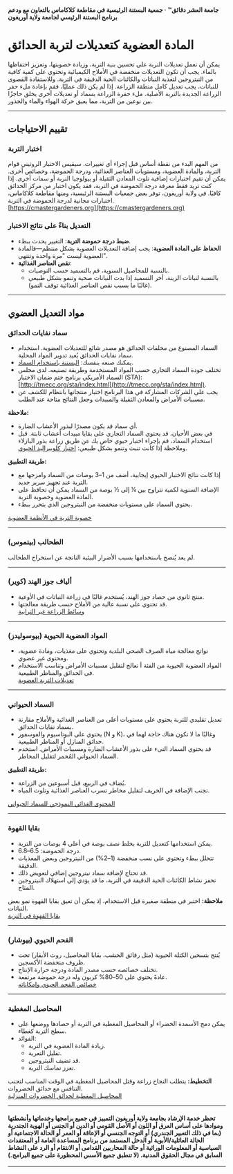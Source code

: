 #### جامعة العشر دقائق™ · جمعية البستنة الرئيسية في مقاطعة كلاكاماس بالتعاون مع ودعم برنامج البستنة الرئيسي لجامعة ولاية أوريغون

# المادة العضوية كتعديلات لتربة الحدائق

يمكن أن تعمل تعديلات التربة على تحسين بنية التربة، وزيادة خصوبتها، وتعزيز احتفاظها بالماء. يجب أن تكون التعديلات منخفضة في الأملاح الكيميائية وتحتوي على كمية كافية من النيتروجين لتغذية النباتات والكائنات الحية الدقيقة في التربة. وللاستفادة القصوى للنباتات، يجب تعديل كامل منطقة الزراعة. إذا لم يكن ذلك عمليًا، فقم بإعادة ملء حفر الزراعة الجديدة بالتربة الأصلية. ملء حفرة الزراعة بسماد أو تعديلات أخرى يخلق حاجزًا بين نوعين من التربة، مما يعيق حركة الهواء والماء والجذور.

---

## تقييم الاحتياجات

### اختبار التربة

من المهم البدء من نقطة أساس قبل إجراء أي تغييرات. سيقيس الاختبار الروتيني قوام التربة، والمادة العضوية، ومستويات العناصر الغذائية، ودرجة الحموضة، وخصائص أخرى. يمكن أن تقيم اختبارات إضافية تلوث المعادن الثقيلة أو بيولوجيا التربة أو سمات أخرى. إذا كنت تريد فقط معرفة درجة الحموضة في التربة، فقد يكون اختبار من مركز الحدائق كافيًا. في ولاية أوريغون، توفر بعض جمعيات البستنة الرئيسية، ومنها مقاطعة كلاكاماس، اختبارات مجانية لدرجة الحموضة في التربة.  
[https://cmastergardeners.org](https://cmastergardeners.org)

### التعديل بناءً على نتائج الاختبار

- **ضبط درجة حموضة التربة**: التغيير يحدث ببطء.
- **الحفاظ على المادة العضوية**: يجب إضافة التعديلات العضوية بشكل منتظم—فالمادة العضوية ليست "مرة واحدة وتنتهي".
- **نقص العناصر الغذائية**:
  - بالنسبة للمحاصيل السنوية، قم بالتسميد حسب التوصيات.
  - بالنسبة لنباتات الزينة، أخر التسميد إذا بدت النباتات صحية وتنمو بشكل طبيعي (غالبًا ما يسبب نقص العناصر الغذائية توقف النمو).

---

## مواد التعديل العضوي

### سماد نفايات الحدائق

- السماد المصنوع من مخلفات الحدائق هو مصدر شائع للتعديلات العضوية. استخدام سماد نفايات الحدائق يُعيد تدوير المواد المحلية.
- يمكنك صنعه بنفسك: [البستنة باستخدام السماد](https://cmastergardeners.files.wordpress.com/2022/02/gardening-with-compost.pdf).
- تختلف جودة السماد التجاري حسب المواد المستخدمة وطريقة تصنيعه. لدى مجلس السماد الأمريكي برنامج ختم ضمان الاختبار (STA): [http://tmecc.org/sta/index.html](http://tmecc.org/sta/index.html).
- يجب على الشركات المشاركة في هذا البرنامج اختبار منتجاتها بانتظام للكشف عن مسببات الأمراض والمعادن الثقيلة والمبيدات وجعل النتائج متاحة عند الطلب.

**ملاحظة:**

- أي سماد قد يكون مصدرًا لبذور الأعشاب الضارة.
- في بعض الأحيان، قد يحتوي السماد التجاري على بقايا مبيدات أعشاب ثابتة. قبل استخدام السماد، قم بإجراء اختبار حيوي خاص بك عن طريق زراعة بذور البازلاء وملاحظة إذا كانت تنبت وتنمو بشكل طبيعي: [اختبار كلوبيراليد الحيوي](https://s3.wp.wsu.edu/uploads/sites/411/2014/12/PDF_Clopyralid_Bioassay.pdf).

**طريقة التطبيق:**

- إذا كانت نتائج الاختبار الحيوي إيجابية، أضف من 1–3 بوصات من السماد وامزجها مع التربة عند تجهيز سرير جديد.
- الإضافة السنوية لكمية تتراوح بين ¼ إلى ½ بوصة من السماد يمكن أن تحافظ على المادة العضوية وخصوبة التربة.
- يحتوي السماد على مستويات منخفضة من النيتروجين الذي يتحرر ببطء.

[خصوبة التربة في الأنظمة العضوية](https://pubs.extension.wsu.edu/soil-fertility-in-organic-systems-a-guide-for-gardeners-and-small-acreage-farmers)

---

### الطحالب (بيتموس)

لم يعد يُنصح باستخدامها بسبب الأضرار البيئية الناتجة عن استخراج الطحالب.

---

### ألياف جوز الهند (كوير)

- منتج ثانوي من حصاد جوز الهند، يُستخدم غالبًا في زراعة النباتات في الأوعية.
- قد تحتوي على نسبة عالية من الأملاح حسب طريقة معالجتها.  
[وسائط الزراعة غير الترابية](https://extension.okstate.edu/fact-sheets/soilless-growing-mediums.html)

---

### المواد العضوية الحيوية (بيوسوليدز)

- نواتج معالجة مياه الصرف الصحي البلدية وتحتوي على مغذيات، ومادة عضوية، ومحتوى غير عضوي.
- المواد العضوية الحيوية من الفئة أ تعالج لتقليل مسببات الأمراض وتناسب الاستخدام في الحدائق والمناظر الطبيعية.  
[تعديلات التربة العضوية](https://pubs.extension.wsu.edu/organic-soil-amendments-in-yards-and-gardens-how-much-is-enough-home-garden-series)

---

### السماد الحيواني

- تعديل تقليدي للتربة يحتوي على مستويات أعلى من العناصر الغذائية والأملاح مقارنة بسماد نفايات الحدائق.
- يحتوي على البوتاسيوم والفوسفور (N و K)، وغالبًا ما لا تكون هناك حاجة لهما في حدائق المنازل أو المناظر الطبيعية.
- قد يحتوي السماد النيء على بذور الأعشاب الضارة ومسببات الأمراض. استخدم السماد الحيواني المُخمر لتقليل المخاطر.

**طريقة التطبيق:**

- يُضاف في الربيع، قبل أسبوعين من الزراعة.
- تجنب الإضافة في الخريف لتقليل مخاطر تسرب العناصر الغذائية وتلوث المياه.

[المحتوى الغذائي النموذجي للسماد الحيواني](https://pubs.extension.wsu.edu/fertilizing-with-manure)

---

### بقايا القهوة

- يمكن استخدامها كتعديل للتربة بخلط نصف بوصة في أعلى 4 بوصات من التربة.
- درجة الحموضة: 6.5–6.8.
- تتحلل ببطء وتحتوي على نسب منخفضة (1–2%) من النيتروجين وبعض المغذيات الدقيقة.
- قد تحتاج لإضافة سماد نيتروجين إضافي لتعويض ذلك.
- تحفز نشاط الكائنات الحية الدقيقة في التربة، ما قد يؤدي إلى استهلاك النيتروجين المتاح.

**ملاحظة:** اختبر في منطقة صغيرة قبل الاستخدام، إذ يمكن أن تعيق بقايا القهوة نمو بعض النباتات.  
[بقايا القهوة في التربة](https://today.oregonstate.edu/news/used-appropriately-coffee-grounds-improve-soil-and-kill-slugs)

---

### الفحم الحيوي (بيوشار)

- يُنتج بتسخين الكتلة الحيوية (مثل رقائق الخشب، بقايا المحاصيل، روث الأبقار) تحت ظروف منخفضة الأكسجين.
- تختلف خصائصه حسب مصدر المادة ودرجة حرارة الإنتاج.
- عادةً يحتوي على 50–80% كربون وله درجة حموضة مرتفعة.  
[خصائص الفحم الحيوي وإمكاناته](https://extension.psu.edu/biochar-properties-and-potential)

---

### المحاصيل المغطية

- يمكن دمج الأسمدة الخضراء أو المحاصيل المغطية في التربة أو حصادها ووضعها على سطح التربة كغطاء.
- الفوائد:
  - زيادة المادة العضوية في التربة.
  - تقليل التعرية.
  - قد تضيف النيتروجين.
  - تعزز تماسك التربة.

**التخطيط:** يتطلب النجاح زراعة وقتل المحاصيل المغطية في الوقت المناسب لتجنب التنافس مع حدائق الخضروات.  
[المحاصيل المغطية لحدائق الخضروات المنزلية](https://cmastergardeners.files.wordpress.com/2022/10/cover-crops-for-home-vegetable-gardens.pdf)

---

#### تحظر خدمة الإرشاد بجامعة ولاية أوريغون التمييز في جميع برامجها وخدماتها وأنشطتها وموادها على أساس العرق أو اللون أو الأصل القومي أو الدين أو الجنس أو الهوية الجندرية (بما في ذلك التعبير الجندري) أو التوجه الجنسي أو الإعاقة أو العمر أو الحالة الاجتماعية أو الحالة العائلية/الأبوية أو الدخل المستمد من برنامج المساعدة العامة أو المعتقدات السياسية أو المعلومات الوراثية أو حالة المحاربين القدامى أو الانتقام أو الرد على النشاط السابق في مجال الحقوق المدنية. (لا تنطبق جميع الأسس المحظورة على جميع البرامج.)
---